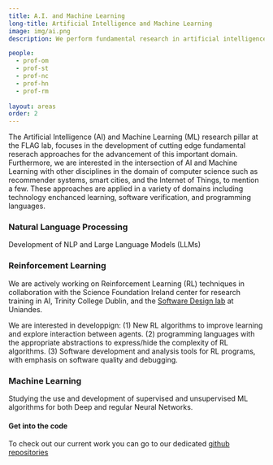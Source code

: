 ```yaml
---
title: A.I. and Machine Learning
long-title: Artificial Intelligence and Machine Learning
image: img/ai.png
description: We perform fundamental research in artificial intelligence and machine learning approaches, and their application

people:
  - prof-om
  - prof-st
  - prof-nc
  - prof-hn
  - prof-rm
  
layout: areas
order: 2
---
```


The Artificial Intelligence (AI) and Machine Learning (ML) research pillar at the FLAG lab, focuses in the development of cutting edge fundamental reserach approaches for the advancement of this important domain.
Furthermore, we are interested in the intersection of AI and Machine Learning with other disciplines in the domain of computer science such as recommender systems, smart cities, and the Internet of Things, to mention a few.
These approaches are applied in a variety of domains including technology enchanced learning, software verification, and programming languages.

### Natural Language Processing

Development of NLP and Large Language Models (LLMs)

### Reinforcement Learning

We are actively working on Reinforcement Learning (RL) techniques in collaboration with the Science Foundation Ireland center for research training in AI, Trinity College Dublin, and the [Software Design lab](https://thesoftwaredesignlab.github.io) at Uniandes.

We are interested in developpign: (1) New RL algorithms to improve learning and explore interaction between agents. (2) programming languages with the appropriate abstractions to express/hide the complexity of RL algorithms. (3) Software development and analysis tools for RL programs, with emphasis on software quality and debugging.

### Machine Learning

Studying the use and development of supervised and unsupervised ML algorithms for both Deep and regular Neural Networks.

#### Get into the code

To check out our current work you can go to our dedicated [github repositories](https://github.com/orgs/FLAGlab/teams/ai)

